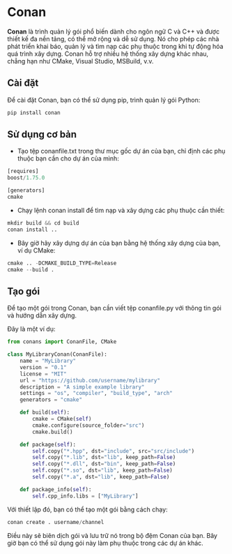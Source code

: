 # Conan
**Conan** là trình quản lý gói phổ biến dành cho ngôn ngữ C và C++ và được thiết kế đa nền tảng, có thể mở rộng và dễ sử dụng. Nó cho phép các nhà phát triển khai báo, quản lý và tìm nạp các phụ thuộc trong khi tự động hóa quá trình xây dựng. Conan hỗ trợ nhiều hệ thống xây dựng khác nhau, chẳng hạn như CMake, Visual Studio, MSBuild, v.v.
## Cài đặt
Để cài đặt Conan, bạn có thể sử dụng pip, trình quản lý gói Python:
~~~python
pip install conan
~~~
## Sử dụng cơ bản
- Tạo tệp conanfile.txt trong thư mục gốc dự án của bạn, chỉ định các phụ thuộc bạn cần cho dự án của mình:
~~~python
[requires]
boost/1.75.0

[generators]
cmake
~~~
- Chạy lệnh conan install để tìm nạp và xây dựng các phụ thuộc cần thiết:
~~~python
mkdir build && cd build
conan install ..
~~~
- Bây giờ hãy xây dựng dự án của bạn bằng hệ thống xây dựng của bạn, ví dụ CMake:
~~~python
cmake .. -DCMAKE_BUILD_TYPE=Release
cmake --build .
~~~
## Tạo gói
Để tạo một gói trong Conan, bạn cần viết tệp conanfile.py với thông tin gói và hướng dẫn xây dựng.

Đây là một ví dụ:
~~~python
from conans import ConanFile, CMake

class MyLibraryConan(ConanFile):
    name = "MyLibrary"
    version = "0.1"
    license = "MIT"
    url = "https://github.com/username/mylibrary"
    description = "A simple example library"
    settings = "os", "compiler", "build_type", "arch"
    generators = "cmake"

    def build(self):
        cmake = CMake(self)
        cmake.configure(source_folder="src")
        cmake.build()

    def package(self):
        self.copy("*.hpp", dst="include", src="src/include")
        self.copy("*.lib", dst="lib", keep_path=False)
        self.copy("*.dll", dst="bin", keep_path=False)
        self.copy("*.so", dst="lib", keep_path=False)
        self.copy("*.a", dst="lib", keep_path=False)

    def package_info(self):
        self.cpp_info.libs = ["MyLibrary"]
~~~
Với thiết lập đó, bạn có thể tạo một gói bằng cách chạy:
~~~python
conan create . username/channel
~~~
Điều này sẽ biên dịch gói và lưu trữ nó trong bộ đệm Conan của bạn. Bây giờ bạn có thể sử dụng gói này làm phụ thuộc trong các dự án khác.